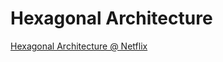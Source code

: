 # Hexagonal Architecture

[Hexagonal Architecture @ Netflix](https://netflixtechblog.com/ready-for-changes-with-hexagonal-architecture-b315ec967749)
